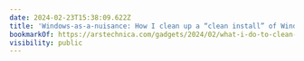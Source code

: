 ```yaml
---
date: 2024-02-23T15:38:09.622Z
title: 'Windows-as-a-nuisance: How I clean up a “clean install” of Windows 11 and Edge'
bookmarkOf: https://arstechnica.com/gadgets/2024/02/what-i-do-to-clean-up-a-clean-install-of-windows-11-23h2-and-edge/
visibility: public
---
```


